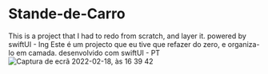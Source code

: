 # Stande-de-Carro
This is a project that I had to redo from scratch, and layer it. powered by swiftUI - Ing
Este é um projecto que eu tive que refazer do zero, e organiza-lo em camada. desenvolvido com swiftUI - PT
![Captura de ecrã 2022-02-18, às 16 39 42](https://user-images.githubusercontent.com/48380842/157663325-bf87d8e1-8528-4f89-bb40-a22ec64b6f78.png)
